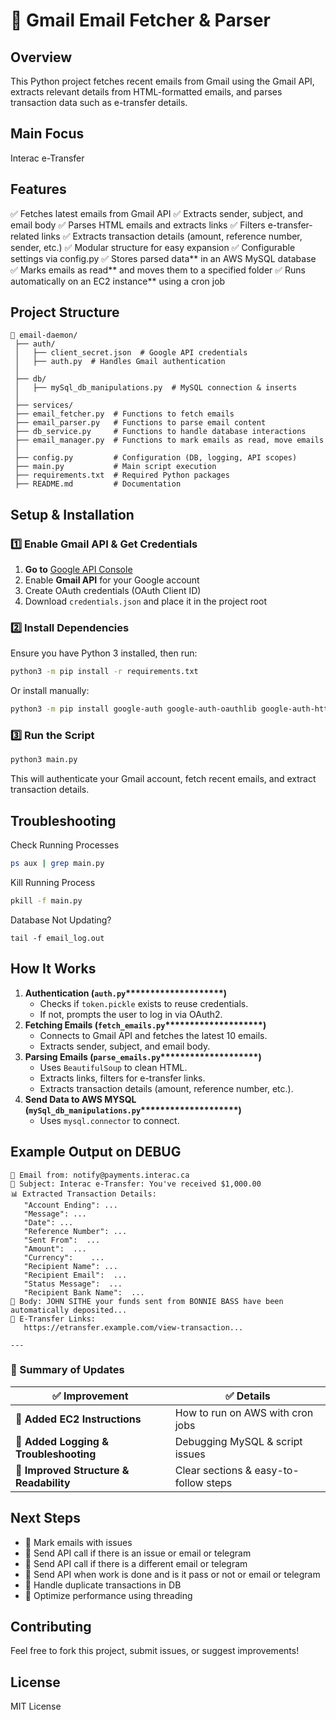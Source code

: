# 📩 Gmail Email Fetcher & Parser

## **Overview**

This Python project fetches recent emails from Gmail using the Gmail API, extracts relevant details from HTML-formatted emails, and parses transaction data such as e-transfer details. 

## **Main Focus**
Interac e-Transfer

## **Features**

✅ Fetches latest emails from Gmail API
✅ Extracts sender, subject, and email body
✅ Parses HTML emails and extracts links
✅ Filters e-transfer-related links
✅ Extracts transaction details (amount, reference number, sender, etc.)
✅ Modular structure for easy expansion
✅ Configurable settings via config.py
✅ Stores parsed data** in an AWS MySQL database
✅ Marks emails as read** and moves them to a specified folder
✅ Runs automatically on an EC2 instance** using a cron job

## **Project Structure**

```
📁 email-daemon/
 ├── auth/
 │   ├── client_secret.json  # Google API credentials
 │   ├── auth.py  # Handles Gmail authentication
 │
 ├── db/
 │   ├── mySql_db_manipulations.py  # MySQL connection & inserts
 │
 ├── services/
 ├── email_fetcher.py  # Functions to fetch emails
 ├── email_parser.py   # Functions to parse email content
 ├── db_service.py     # Functions to handle database interactions
 ├── email_manager.py  # Functions to mark emails as read, move emails
 │
 ├── config.py         # Configuration (DB, logging, API scopes)
 ├── main.py           # Main script execution
 ├── requirements.txt  # Required Python packages
 ├── README.md         # Documentation

```

## **Setup & Installation**

### **1️⃣ Enable Gmail API & Get Credentials**

1. **Go to** [Google API Console](https://console.cloud.google.com/)
2. Enable **Gmail API** for your Google account
3. Create OAuth credentials (OAuth Client ID)
4. Download `credentials.json` and place it in the project root

### **2️⃣ Install Dependencies**

Ensure you have Python 3 installed, then run:

```sh
python3 -m pip install -r requirements.txt
```

Or install manually:

```sh
python3 -m pip install google-auth google-auth-oauthlib google-auth-httplib2 google-api-python-client beautifulsoup4
```

### **3️⃣ Run the Script**

```sh
python3 main.py
```

This will authenticate your Gmail account, fetch recent emails, and extract transaction details.

## **Troubleshooting**

Check Running Processes
```sh
ps aux | grep main.py
```

Kill Running Process
```sh
pkill -f main.py
```
Database Not Updating?
```
tail -f email_log.out
```

## **How It Works**

1. **Authentication (********`auth.py`********\*\*\*\*\*\*\*\*\*\*\*\*\*\*\*\*\*\*\*\*)**
   - Checks if `token.pickle` exists to reuse credentials.
   - If not, prompts the user to log in via OAuth2.
2. **Fetching Emails (********`fetch_emails.py`********\*\*\*\*\*\*\*\*\*\*\*\*\*\*\*\*\*\*\*\*)**
   - Connects to Gmail API and fetches the latest 10 emails.
   - Extracts sender, subject, and email body.
3. **Parsing Emails (********`parse_emails.py`********\*\*\*\*\*\*\*\*\*\*\*\*\*\*\*\*\*\*\*\*)**
   - Uses `BeautifulSoup` to clean HTML.
   - Extracts links, filters for e-transfer links.
   - Extracts transaction details (amount, reference number, etc.).
4. **Send Data to AWS MYSQL (********`mySql_db_manipulations.py`********\*\*\*\*\*\*\*\*\*\*\*\*\*\*\*\*\*\*\*\*)**
   - Uses `mysql.connector` to connect.

## **Example Output on DEBUG**

```
📩 Email from: notify@payments.interac.ca
📜 Subject: Interac e-Transfer: You've received $1,000.00
📊 Extracted Transaction Details:
   "Account Ending": ...
   "Message": ...
   "Date": ...
   "Reference Number": ... 
   "Sent From":  ...
   "Amount":  ...
   "Currency":    ...
   "Recipient Name": ...
   "Recipient Email":  ...
   "Status Message":  ...
   "Recipient Bank Name":  ...
📖 Body: JOHN SITHE your funds sent from BONNIE BASS have been automatically deposited...
🔗 E-Transfer Links:
   https://etransfer.example.com/view-transaction...

---
```

### **🚀 Summary of Updates**
| ✅ **Improvement** | ✅ **Details** |
|------------------|--------------|
| 📌 **Added EC2 Instructions** | How to run on AWS with cron jobs |
| 📌 **Added Logging & Troubleshooting** | Debugging MySQL & script issues |
| 📌 **Improved Structure & Readability** | Clear sections & easy-to-follow steps |

## **Next Steps**

- 📌 Mark emails with issues 
- 📌 Send API call if there is an issue or email or telegram 
- 📌 Send API call if there is a different email or telegram 
- 📌 Send API when work is done and is it pass or not or email or telegram 
- 📌 Handle duplicate transactions in DB
- 📌 Optimize performance using threading

## **Contributing**

Feel free to fork this project, submit issues, or suggest improvements!

## **License**

MIT License

